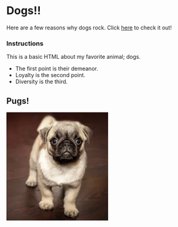 # Dogs!!

Here are a few reasons why dogs rock. Click [here](https://raseward14.github.io/Dogs/) to check it out!

### Instructions

This is a basic HTML about my favorite animal; dogs.

* The first point is their demeanor.
* Loyalty is the second point. 
* Diversity is the third.

## Pugs!

![pug_image](dog.PNG)

